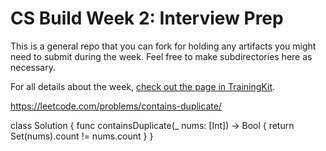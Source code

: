 # CS Build Week 2: Interview Prep

This is a general repo that you can fork for holding any artifacts you
might need to submit during the week. Feel free to make subdirectories
here as necessary.

For all details about the week, [check out the page in
TrainingKit](https://learn.lambdaschool.com/cs/sprint/reco0t22NdXmr8VyL).

https://leetcode.com/problems/contains-duplicate/


class Solution {
    func containsDuplicate(_ nums: [Int]) -> Bool {
     return Set(nums).count != nums.count
    }
}
